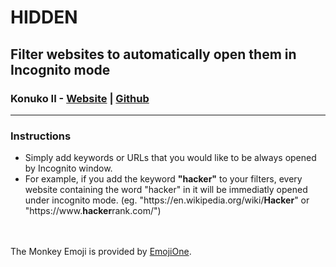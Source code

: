 <h1>HIDDEN</h1>
<h2>Filter websites to automatically open them in Incognito mode</h2>
<h3>Konuko II - <a href="http://konukoii.com">Website</a> | <a href="http://github.com/pmsosa">Github</a></h3>
<hr>
<h3>Instructions</h3>
<ul>
	<li>Simply add keywords or URLs that you would like to be always opened by Incognito window.
	<li>For example, if you add the keyword <b>"hacker"</b> to your filters, every website containing the word "hacker" in it will be immediatly opened under incognito mode. (eg. "https://en.wikipedia.org/wiki/<b>Hacker</b>" or "https://www.<b>hacker</b>rank.com/")
</ul>

<br><br>
The Monkey Emoji is provided by <a href="http://emojione.com/">EmojiOne</a>.
